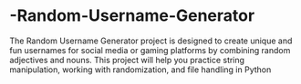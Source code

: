# -Random-Username-Generator
The Random Username Generator project is designed to create unique and fun usernames for social  media or gaming platforms by combining random adjectives and nouns. This project will help you  practice string manipulation, working with randomization, and file handling in Python
